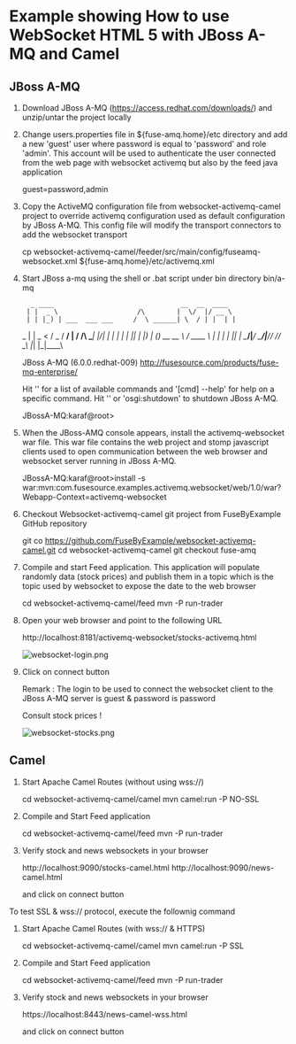 # Example showing How to use WebSocket HTML 5 with JBoss A-MQ and Camel

## JBoss A-MQ

1) Download JBoss A-MQ (https://access.redhat.com/downloads/) and unzip/untar the project locally

2) Change users.properties file in ${fuse-amq.home}/etc directory and add a new 'guest' user where
   password is equal to 'password' and role 'admin'. This account will be used to authenticate the
   user connected from the web page with websocket activemq but also by the feed java application

   guest=password,admin

3) Copy the ActiveMQ configuration file from websocket-activemq-camel project to override activemq configuration
   used as default configuration by JBoss A-MQ. This config file will modify the transport connectors
   to add the websocket transport

   cp websocket-activemq-camel/feeder/src/main/config/fuseamq-websocket.xml ${fuse-amq.home}/etc/activemq.xml

4) Start JBoss a-mq using the shell or .bat script under bin directory
   bin/a-mq

         _ ____                                __  __  ____
        | |  _ \                    /\        |  \/  |/ __ \
        | | |_) | ___  ___ ___     /  \ ______| \  / | |  | |
    _   | |  _ < / _ \/ __/ __|   / /\ \______| |\/| | |  | |
   | |__| | |_) | (_) \__ \__ \  / ____ \     | |  | | |__| |
    \____/|____/ \___/|___/___/ /_/    \_\    |_|  |_|\___\_\

     JBoss A-MQ (6.0.0.redhat-009)
     http://fusesource.com/products/fuse-mq-enterprise/

   Hit '<tab>' for a list of available commands
   and '[cmd] --help' for help on a specific command.
   Hit '<ctrl-d>' or 'osgi:shutdown' to shutdown JBoss A-MQ.

   JBossA-MQ:karaf@root>

5) When the JBoss-AMQ console appears, install the activemq-websocket war file. This war file contains the
   web project and stomp javascript clients used to open communication between the web browser and websocket
   server running in JBoss A-MQ.

   JBossA-MQ:karaf@root>install -s war:mvn:com.fusesource.examples.activemq.websocket/web/1.0/war\?Webapp-Context=activemq-websocket

6) Checkout Websocket-activemq-camel git project from FuseByExample GitHub repository

   git co https://github.com/FuseByExample/websocket-activemq-camel.git
   cd websocket-activemq-camel
   git checkout fuse-amq

4)  Compile and start Feed application. This application will populate randomly data (stock prices) and publish
    them in a topic which is the topic used by websocket to expose the date to the web browser

    cd websocket-activemq-camel/feed
    mvn -P run-trader

5) Open your web browser and point to the following URL

    http://localhost:8181/activemq-websocket/stocks-activemq.html

    ![websocket-login.png](https://github.com/FuseByExample/raw/fuse-amq/websocket-login.png)

6) Click on connect button

   Remark : The login to be used to connect the websocket client to the JBoss A-MQ server is guest & password is password

   Consult stock prices !

   ![websocket-stocks.png](https://github.com/FuseByExample/raw/fuse-amq/websocket-stocks.png)

## Camel

1) Start Apache Camel Routes (without using wss://)

    cd websocket-activemq-camel/camel
    mvn camel:run -P NO-SSL

2) Compile and Start Feed application

    cd websocket-activemq-camel/feed
    mvn -P run-trader

3) Verify stock and news websockets in your browser

    http://localhost:9090/stocks-camel.html
    http://localhost:9090/news-camel.html

    and click on connect button

To test SSL & wss:// protocol, execute the follownig command

1) Start Apache Camel Routes (with wss:// & HTTPS)

    cd websocket-activemq-camel/camel
    mvn camel:run -P SSL

2) Compile and Start Feed application

    cd websocket-activemq-camel/feed
    mvn -P run-trader

3) Verify stock and news websockets in your browser

    https://localhost:8443/news-camel-wss.html

    and click on connect button